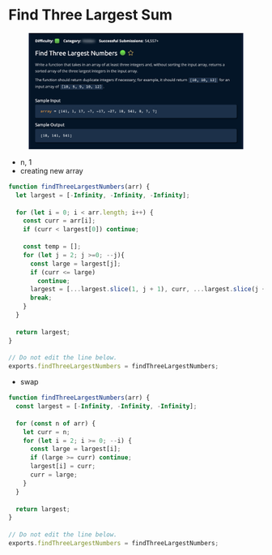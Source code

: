 # Find Three Largest Sum

<figure><img src="../../../.gitbook/assets/Screenshot 2023-01-20 at 20.15.23.png" alt=""><figcaption></figcaption></figure>



* n, 1
* creating new array

```jsx
function findThreeLargestNumbers(arr) {
  let largest = [-Infinity, -Infinity, -Infinity];

  for (let i = 0; i < arr.length; i++) {
    const curr = arr[i];
    if (curr < largest[0]) continue;

    const temp = [];
    for (let j = 2; j >=0; --j){
      const large = largest[j];
      if (curr <= large)
        continue;
      largest = [...largest.slice(1, j + 1), curr, ...largest.slice(j + 1)];
      break;
    }
  }

  return largest; 
}

// Do not edit the line below.
exports.findThreeLargestNumbers = findThreeLargestNumbers;
```

* swap

```jsx
function findThreeLargestNumbers(arr) {
  const largest = [-Infinity, -Infinity, -Infinity];

  for (const n of arr) {
    let curr = n;
    for (let i = 2; i >= 0; --i) {
      const large = largest[i];
      if (large >= curr) continue;
      largest[i] = curr;
      curr = large;
    }
  }

  return largest; 
}

// Do not edit the line below.
exports.findThreeLargestNumbers = findThreeLargestNumbers;
```
